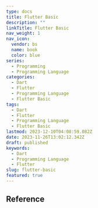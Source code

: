 ```yaml
---
type: docs
title: Flutter Basic
description: ""
linkTitle: Flutter Basic
nav_weight: 1
nav_icon:
  vendor: bs
  name: book
  color: blue
series:
  - Programming
  - Programming Language
categories:
  - Dart
  - Flutter
  - Programming Language
  - Flutter Basic
tags:
  - Dart
  - Flutter
  - Programming Language
  - Flutter Basic
lastmod: 2023-12-10T04:08:59.082Z
date: 2023-11-26T13:02:12.342Z
draft: published
keywords:
  - Dart
  - Programming Language
  - Flutter
slug: flutter-basic
featured: true
---
```


## Reference
